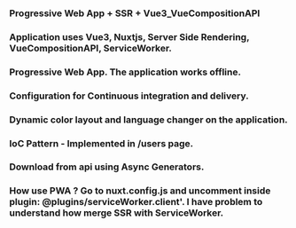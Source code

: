 ### Progressive Web App + SSR + Vue3_VueCompositionAPI

### Application uses Vue3, Nuxtjs, Server Side Rendering, VueCompositionAPI, ServiceWorker.

### Progressive Web App. The application works offline.

### Configuration for Continuous integration and delivery.

### Dynamic color layout and language changer on the application.

### IoC Pattern - Implemented in /users page.

### Download from api using Async Generators.

### How use PWA ? Go to nuxt.config.js and uncomment inside plugin: @plugins/serviceWorker.client'. I have problem to understand how merge SSR with ServiceWorker.
